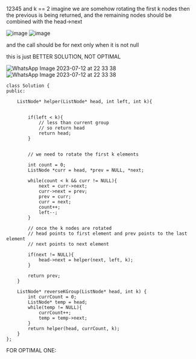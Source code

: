 12345 and k == 2
imagine we are somehow rotating the first k nodes
then the previous is being returned, and the remaining nodes should be combined with the head->next

![image](https://user-images.githubusercontent.com/73538974/252662184-5e0c52a2-55dd-41c4-be2e-5c742036d2a9.png)
![image](https://user-images.githubusercontent.com/73538974/252662299-3aa2109c-6dc8-4a7c-b914-27941f9ef787.png)

and the call should be for next only when it is not null​

this is just BETTER SOLUTION, NOT OPTIMAL

![WhatsApp Image 2023-07-12 at 22 33 38](https://user-images.githubusercontent.com/73538974/253046819-3071b737-e6f4-49a3-ad7c-8faec0f91e87.jpg)
![WhatsApp Image 2023-07-12 at 22 33 38](https://user-images.githubusercontent.com/73538974/253046843-789078ef-e414-46a1-9fbe-f1bd4e6b54d5.jpg)


```
class Solution {
public:
    
    ListNode* helper(ListNode* head, int left, int k){
        
        
        if(left < k){
            // less than current group
            // so return head
            return head;
        }
        
        
        // we need to rotate the first k elements
        
        int count = 0;
        ListNode *curr = head, *prev = NULL, *next;
        
        while(count < k && curr != NULL){
            next = curr->next;
            curr->next = prev;
            prev = curr;
            curr = next;
            count++;
            left--;
        }
        
        // once the k nodes are rotated
        // head points to first element and prev points to the last element
        // next points to next element
        
        if(next != NULL){
            head->next = helper(next, left, k);
        }
        
        return prev;
    }
    
    ListNode* reverseKGroup(ListNode* head, int k) {
        int currCount = 0;
        ListNode* temp = head;
        while(temp != NULL){
            currCount++;
            temp = temp->next;
        }
        return helper(head, currCount, k);
    }
};
```

FOR OPTIMAL ONE:


